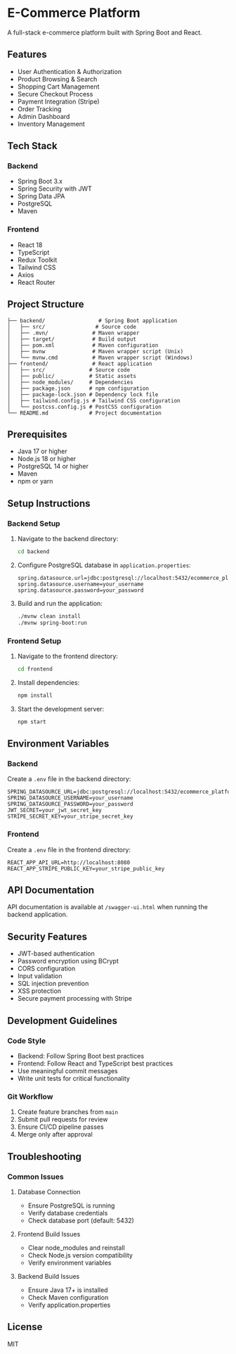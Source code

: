 # E-Commerce Platform

A full-stack e-commerce platform built with Spring Boot and React.

## Features

- User Authentication & Authorization
- Product Browsing & Search
- Shopping Cart Management
- Secure Checkout Process
- Payment Integration (Stripe)
- Order Tracking
- Admin Dashboard
- Inventory Management

## Tech Stack

### Backend
- Spring Boot 3.x
- Spring Security with JWT
- Spring Data JPA
- PostgreSQL
- Maven

### Frontend
- React 18
- TypeScript
- Redux Toolkit
- Tailwind CSS
- Axios
- React Router

## Project Structure

```
├── backend/                 # Spring Boot application
│   ├── src/                # Source code
│   ├── .mvn/              # Maven wrapper
│   ├── target/            # Build output
│   ├── pom.xml            # Maven configuration
│   ├── mvnw               # Maven wrapper script (Unix)
│   └── mvnw.cmd           # Maven wrapper script (Windows)
├── frontend/              # React application
│   ├── src/              # Source code
│   ├── public/           # Static assets
│   ├── node_modules/     # Dependencies
│   ├── package.json      # npm configuration
│   ├── package-lock.json # Dependency lock file
│   ├── tailwind.config.js # Tailwind CSS configuration
│   └── postcss.config.js # PostCSS configuration
└── README.md             # Project documentation
```

## Prerequisites

- Java 17 or higher
- Node.js 18 or higher
- PostgreSQL 14 or higher
- Maven
- npm or yarn

## Setup Instructions

### Backend Setup

1. Navigate to the backend directory:
   ```bash
   cd backend
   ```

2. Configure PostgreSQL database in `application.properties`:
   ```properties
   spring.datasource.url=jdbc:postgresql://localhost:5432/ecommerce_platform
   spring.datasource.username=your_username
   spring.datasource.password=your_password
   ```

3. Build and run the application:
   ```bash
   ./mvnw clean install
   ./mvnw spring-boot:run
   ```

### Frontend Setup

1. Navigate to the frontend directory:
   ```bash
   cd frontend
   ```

2. Install dependencies:
   ```bash
   npm install
   ```

3. Start the development server:
   ```bash
   npm start
   ```

## Environment Variables

### Backend
Create a `.env` file in the backend directory:
```env
SPRING_DATASOURCE_URL=jdbc:postgresql://localhost:5432/ecommerce_platform
SPRING_DATASOURCE_USERNAME=your_username
SPRING_DATASOURCE_PASSWORD=your_password
JWT_SECRET=your_jwt_secret_key
STRIPE_SECRET_KEY=your_stripe_secret_key
```

### Frontend
Create a `.env` file in the frontend directory:
```env
REACT_APP_API_URL=http://localhost:8080
REACT_APP_STRIPE_PUBLIC_KEY=your_stripe_public_key
```

## API Documentation

API documentation is available at `/swagger-ui.html` when running the backend application.

## Security Features

- JWT-based authentication
- Password encryption using BCrypt
- CORS configuration
- Input validation
- SQL injection prevention
- XSS protection
- Secure payment processing with Stripe

## Development Guidelines

### Code Style
- Backend: Follow Spring Boot best practices
- Frontend: Follow React and TypeScript best practices
- Use meaningful commit messages
- Write unit tests for critical functionality

### Git Workflow
1. Create feature branches from `main`
2. Submit pull requests for review
3. Ensure CI/CD pipeline passes
4. Merge only after approval

## Troubleshooting

### Common Issues
1. Database Connection
   - Ensure PostgreSQL is running
   - Verify database credentials
   - Check database port (default: 5432)

2. Frontend Build Issues
   - Clear node_modules and reinstall
   - Check Node.js version compatibility
   - Verify environment variables

3. Backend Build Issues
   - Ensure Java 17+ is installed
   - Check Maven configuration
   - Verify application.properties

## License

MIT

